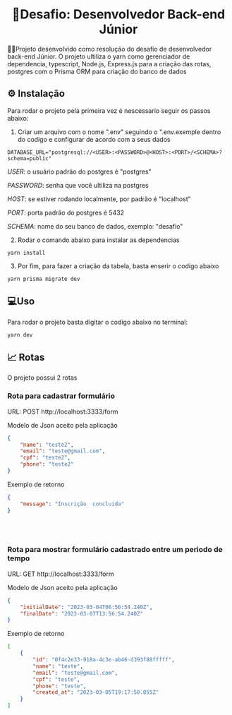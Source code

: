 <h1 align="center">🚀Desafio: Desenvolvedor Back-end Júnior</h1>

<p align="center">

👨‍💻Projeto desenvolvido como resolução do desafio de desenvolvedor back-end Júnior. O projeto ultiliza o yarn como gerenciador de dependencia, typescript, Node.js, Express.js para a criação das rotas, postgres com o Prisma ORM para criação do banco de dados

## :gear: Instalação

Para rodar o projeto pela primeira vez é nescessario seguir os passos abaixo:

1. Criar um arquivo com o nome ".env" seguindo o ".env.exemple dentro do codigo e configurar de acordo com a seus dados
```.env
DATABASE_URL="postgresql://<USER>:<PASSWORD>@<HOST>:<PORT>/<SCHEMA>?schema=public"
```
*USER*: o usuário padrão do postgres é "postgres"

*PASSWORD*: senha que você ultiliza na postgres

*HOST*: se estiver rodando localmente, por padrão é "localhost"

*PORT*: porta padrão do postgres é 5432

*SCHEMA*: nome do seu banco de dados, exemplo: "desafio"

2. Rodar o comando abaixo para instalar as dependencias

```Console
yarn install
```

3. Por fim, para fazer a criação da tabela, basta enserir o codigo abaixo
```Console
yarn prisma migrate dev
```

## :computer:Uso

Para rodar o projeto basta digitar o codigo abaixo no terminal:

```Console
yarn dev
```

## :chart_with_upwards_trend: Rotas

O projeto possui 2 rotas

### Rota para cadastrar formulário

URL: POST http://localhost:3333/form

Modelo de Json aceito pela aplicação

```Json
{
    "name": "teste2",
    "email": "teste@gmail.com",
    "cpf": "teste2",
    "phone": "teste2"
}
```

Exemplo de retorno
```Json
{
    "message": "Inscrição  concluida"
}
```
<br><br>

### Rota para mostrar formulário cadastrado entre um periodo de tempo

URL: GET http://localhost:3333/form

Modelo de Json aceito pela aplicação

```Json
{
    "initialDate": "2023-03-04T06:56:54.240Z",
    "finalDate": "2023-03-07T13:56:54.240Z"
}
```

Exemplo de retorno
```Json
[
    {
        "id": "0f4c2e33-918a-4c3e-ab46-d393f88fffff",
        "name": "teste",
        "email": "teste@gmail.com",
        "cpf": "teste",
        "phone": "teste",
        "created_at": "2023-03-05T19:17:50.855Z"
    }
]
```
